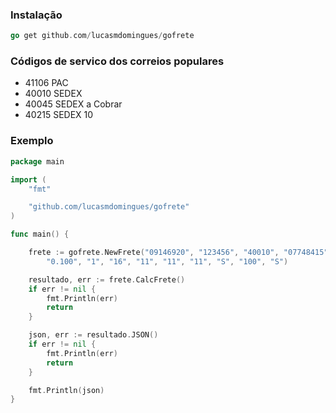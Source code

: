 ### Instalação
```go
go get github.com/lucasmdomingues/gofrete
```

### Códigos de servico dos correios populares
* 41106 PAC
* 40010 SEDEX
* 40045 SEDEX a Cobrar
* 40215 SEDEX 10

### Exemplo
```go
package main

import (
	"fmt"

	"github.com/lucasmdomingues/gofrete"
)

func main() {

	frete := gofrete.NewFrete("09146920", "123456", "40010", "07748415", "02019010",
		"0.100", "1", "16", "11", "11", "11", "S", "100", "S")

	resultado, err := frete.CalcFrete()
	if err != nil {
		fmt.Println(err)
		return
	}

	json, err := resultado.JSON()
	if err != nil {
		fmt.Println(err)
		return
	}

	fmt.Println(json)
}
```
